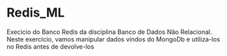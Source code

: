 # Redis_ML
Execicio do Banco Redis da disciplina Banco de Dados Não Relacional. Neste exercicio, vamos manipular dados vindos do MongoDb e utiliza-los no Redis antes de devolve-los

